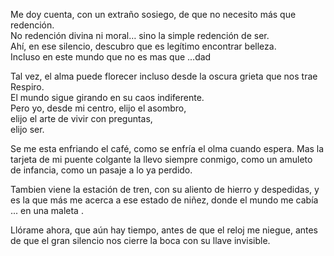 
Me doy cuenta, con un extraño sosiego, de que no necesito más que redención.  
No redención divina ni moral… sino la simple redención de ser.  
Ahí, en ese silencio, descubro que es legítimo encontrar belleza.  
Incluso en este mundo que no es mas que ...dad

Tal vez, el alma puede florecer incluso desde la oscura grieta que nos trae 
Respiro.  
El mundo sigue girando en su caos indiferente.  
Pero yo, desde mi centro, elijo el asombro,  
elijo el arte de vivir con preguntas,  
elijo ser.

Se me esta enfriando el café,
como se enfría el olma cuando espera.
Mas  la tarjeta de mi  puente colgante
la llevo siempre conmigo,
como un amuleto de infancia,
como un pasaje a lo ya perdido.

Tambien viene la estación de tren,
con su aliento de hierro y despedidas,
y es la que más me acerca
a ese  estado de niñez,
donde el mundo me cabía
...
en una maleta .

Llórame ahora,
que aún hay tiempo,
antes de que el reloj me niegue,
antes de que el gran silencio
nos cierre la boca
con su llave invisible.




